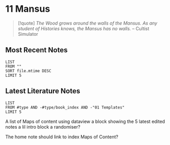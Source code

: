 # 11 Mansus

>[!quote]
 _The Wood grows around the walls of the Mansus. As any student of Histories knows, the Mansus has no walls._
> – Cultist Simulator
## Most Recent Notes
```dataview
LIST
FROM ""
SORT file.mtime DESC
LIMIT 5
```
## Latest Literature Notes
```dataview
LIST
FROM #type AND -#type/book_index AND -"01 Templates"
LIMIT 5
```

A list of Maps of content
using dataview a block showing the 5 latest edited notes
a lil intro block
a randomiser?

The home note should link to index Maps of Content?
